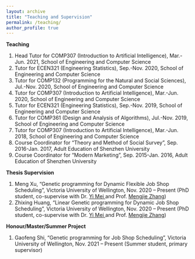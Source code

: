 ```yaml
---
layout: archive
title: "Teaching and Supervision"
permalink: /teaching/
author_profile: true
---
```


**Teaching**
<ol>
<li> Head Tutor for COMP307 (Introduction to Artificial Intelligence), Mar.-Jun. 2021, School of Engineering and Computer Science </li>
<li> Tutor for ECEN321 (Engineering Statistics), Sep.-Nov. 2020, School of Engineering and Computer Science </li>
<li> Tutor for COMP132 (Programming for the Natural and Social Sciences), Jul.-Nov. 2020, School of Engineering and Computer Science </li>
<li> Tutor for COMP307 (Introduction to Artificial Intelligence), Mar.-Jun. 2020, School of Engineering and Computer Science </li>
<li> Tutor for ECEN321 (Engineering Statistics), Sep.-Nov. 2019, School of Engineering and Computer Science </li>
<li> Tutor for COMP361 (Design and Analysis of Algorithms), Jul.-Nov. 2019, School of Engineering and Computer Science </li>
<li> Tutor for COMP307 (Introduction to Artificial Intelligence), Mar.-Jun. 2018, School of Engineering and Computer Science </li>
<li> Course Coordinator for “Theory and Method of Social Survey”, Sep. 2016-Jan. 2017, Adult Education of Shenzhen University </li>
<li> Course Coordinator for “Modern Marketing”, Sep. 2015-Jan. 2016, Adult Education of Shenzhen University </li>
</ol>

**Thesis Supervision**
<ol>
<li> Meng Xu, “Genetic programming for Dynamic Flexible Job Shop Scheduling”, Victoria University of Wellington, Nov. 2020 – Present (PhD student, co-supervise with Dr. <a href="https://meiyi1986.github.io/"> Yi Mei </a> and Prof. <a href="https://homepages.ecs.vuw.ac.nz/~mengjie/"> Mengjie Zhang</a>) </li> 
<li> Zhixing Huang, “Linear Genetic programming for Dynamic Job Shop Scheduling”, Victoria University of Wellington, Nov. 2020 – Present (PhD student, co-supervise with Dr. <a href="https://meiyi1986.github.io/"> Yi Mei </a> and Prof. <a href="https://homepages.ecs.vuw.ac.nz/~mengjie/"> Mengjie Zhang</a>) </li> 
</ol>


**Honour/Master/Summer Project**
<ol>
<li> Gaofeng Shi, “Genetic programming for Job Shop Scheduling”, Victoria University of Wellington, Nov. 2021 – Present (Summer student, primary supervisor)</li> 
</ol>
